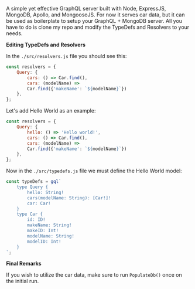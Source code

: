 A simple yet effective GraphQL server built with Node, ExpressJS, MongoDB, Apollo, and MongooseJS. For now it serves car data, but it can be used as boilerplate to setup your GraphQL + MongoDB server. All you have to do is clone my repo and modify the TypeDefs and Resolvers to your needs.

**Editing TypeDefs and Resolvers**

In the ```./src/resolvers.js``` file you should see this:

```javascript
const resolvers = {
    Query: {
        cars: () => Car.find(),
        cars: (modelName) => 
        Car.find({'makeName': `${modelName}`})
    },
};
```

Let's add Hello World as an example:

```javascript
const resolvers = {
    Query: {
        hello: () => 'Hello world!',
        cars: () => Car.find(),
        cars: (modelName) => 
        Car.find({'makeName': `${modelName}`})
    },
};
```

Now in the ```./src/typedefs.js``` file we must define the Hello World model:

``` javascript
const typeDefs = gql`
    type Query {
        hello: String!
        cars(modelName: String): [Car!]!
        car: Car!
    }
    type Car {
        id: ID!
        makeName: String!
        makeID: Int!
        modelName: String!
        modelID: Int!
    }
`;

```

**Final Remarks**

If you wish to utilize the car data, make sure to run ```PopulateDb()``` once on the initial run.

